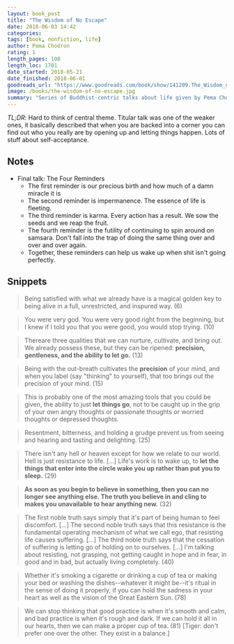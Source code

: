 ```yaml
---
layout: book_post
title: "The Wisdom of No Escape"
date: 2018-06-03 14:42
categories:
tags: [book, nonfiction, life]
author: Pema Chodron
rating: 1
length_pages: 108
length_loc: 1701
date_started: 2018-05-21
date_finished: 2018-06-01
goodreads_url: "https://www.goodreads.com/book/show/141209.The_Wisdom_of_No_Escape"
image: /books/the-wisdom-of-no-escape.jpg
summary: "Series of Buddhist-centric talks about life given by Pema Chodron. Generally too hand-wavy for me but good reminders of how to behave and live. Not heavily religious."
---
```


*TL;DR*: Hard to think of central theme. Titular talk was one of the
weaker ones, it basically described that when you are backed into a
corner you can find out who you really are by opening up and letting
things happen. Lots of stuff about self-acceptance.

## Notes

* Final talk: The Four Reminders
  * The first reminder is our precious birth and how much of a damn
    miracle it is
  * The second reminder is impermanence. The essence of life is
    fleeting.
  * The third reminder is karma. Every action has a result. We sow the
    seeds and we reap the fruit.
  * The fourth reminder is the futility of continuing to spin around on
    samsara. Don't fall into the trap of doing the same thing over and
    over and over again.
  * Together, these reminders can help us wake up when shit isn't going
    perfectly.

## Snippets

<blockquote>
  <p>
    Being satisfied with what we already have is a magical golden key to
    being alive in a full, unrestricted, and inspured way. (6)
  </p>
</blockquote>

<blockquote>
  <p>
    You were very god. You were very good right from the beginning, but
    I knew if I told you that you were good, you would stop trying. (10)
  </p>
</blockquote>

<blockquote>
  <p>
    Thereare three qualities that we can nurture, cultivate, and bring
    out. We already possess these, but they can be ripened: <b>precision,
    gentleness, and the ability to let go.</b> (13)
  </p>
</blockquote>

<blockquote>
  <p>
    Being with the out-breath cultivates the <b>precision</b> of your
    mind, and when you label (say "thinking" to yourself), that too
    brings out the precision of your mind. (15)
  </p>
</blockquote>

<blockquote>
  <p>
    This is probably one of the most amazing tools that you could be
    given, the ability to just <b>let things go</b>, not to be caught up
    in the grip of your own angry thoughts or passionate thoughts or
    worried thoughts or depressed thoughts.
  </p>
</blockquote>

<blockquote>
  <p>
    Resentment, bitterness, and holding a grudge prevent us from seeing
    and hearing and tasting and delighting. (25)
  </p>
</blockquote>

<blockquote>
  <p>
    There isn't any hell or heaven except for how we relate to our
    world. Hell is just resistance to life. [...] Life's work is to wake
    up, to <b>let the things that enter into the circle wake you up rather
    than put you to sleep.</b> (29)
  </p>
</blockquote>

<blockquote>
  <p>
    <b>As soon as you begin to believe in something, then you can no
    longer see anything else. The truth you believe in and cling to
    makes you unavailable to hear anything new.</b> (32)
  </p>
</blockquote>

<blockquote>
  <p>
    The first noble truth says simply that it's part of being human to
    feel discomfort. [...] The second noble truth says that this
    resistance is the fundamental operating mechanism of what we call
    ego, that resisting life causes suffering. [...] The third noble
    truth says that the cessation of suffering is letting go of holding
    on to ourselves. [...] I'm talking about resisting, not grasping,
    not getting caught in hope and in fear, in good and in bad, but
    actually living completely. (40)
  </p>
</blockquote>

<blockquote>
  <p>
    Whether it's smoking a cigarette or drinking a cup of tea or making
    your bed or washing the dishes--whatever it might be--it's ritual in
    the sense of doing it properly, if you can hold the sadness in your
    heart as well as the vision of the Great Eastern Sun. (78)
  </p>
</blockquote>

<blockquote>
  <p>
    We can stop thinking that good practice is when it's smooth and
    calm, and bad practice is when it's rough and dark. If we can hold
    it all in our hearts, then we can make a proper cup of tea. (81)
    [Tiger: don't prefer one over the other. They exist in a balance.]
  </p>
</blockquote>
